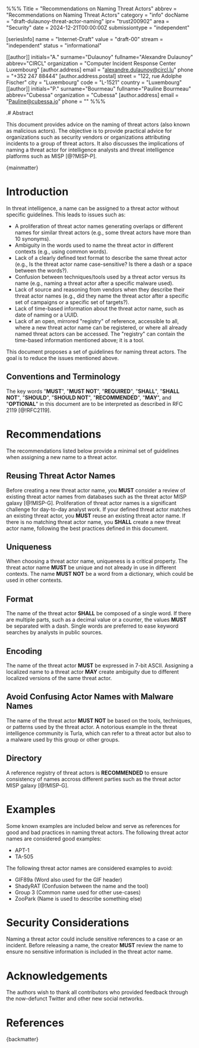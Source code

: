 %%%
Title = "Recommendations on Naming Threat Actors"
abbrev = "Recommendations on Naming Threat Actors"
category = "info"
docName = "draft-dulaunoy-threat-actor-naming"
ipr= "trust200902"
area = "Security"
date = 2024-12-21T00:00:00Z
submissiontype = "independent"

[seriesInfo]
name = "Internet-Draft"
value = "draft-00"
stream = "independent"
status = "informational"

[[author]]
initials="A."
surname="Dulaunoy"
fullname="Alexandre Dulaunoy"
abbrev="CIRCL"
organization = "Computer Incident Response Center Luxembourg"
 [author.address]
 email = "alexandre.dulaunoy@circl.lu"
 phone = "+352 247 88444"
 [author.address.postal]
 street = "122, rue Adolphe Fischer"
 city = "Luxembourg"
 code = "L-1521"
 country = "Luxembourg"
[[author]]
initials="P."
surname="Bourmeau"
fullname="Pauline Bourmeau"
abbrev="Cubessa"
organization = "Cubessa"
 [author.address]
 email = "Pauline@cubessa.io"
 phone = ""
%%%

.# Abstract

This document provides advice on the naming of threat actors (also known as malicious actors).
The objective is to provide practical advice for organizations such as security vendors or organizations attributing
incidents to a group of threat actors. It also discusses the implications of naming a threat actor for intelligence analysts
and threat intelligence platforms such as MISP [@?MISP-P].

{mainmatter}

# Introduction

In threat intelligence, a name can be assigned to a threat actor without specific guidelines. This leads to issues such
as:

- A proliferation of threat actor names generating overlaps or different names for similar threat actors (e.g., some threat actors have more than 10 synonyms).
- Ambiguity in the words used to name the threat actor in different contexts (e.g., using common words).
- Lack of a clearly defined text format to describe the same threat actor (e.g., Is the threat actor name case-sensitive? Is there a dash or a space between the words?).
- Confusion between techniques/tools used by a threat actor versus its name (e.g., naming a threat actor after a specific malware used).
- Lack of source and reasoning from vendors when they describe their threat actor names (e.g., did they name the threat actor after a specific set of campaigns or a specific set of targets?).
- Lack of time-based information about the threat actor name, such as date of naming or a UUID.
- Lack of an open, mirrored "registry" of reference, accessible to all, where a new threat actor name can be registered, or where all already named threat actors can be accessed. The "registry" can contain the time-based information mentioned above; it is a tool.

This document proposes a set of guidelines for naming threat actors. The goal is to reduce the issues mentioned above.


##  Conventions and Terminology

The key words "**MUST**", "**MUST NOT**", "**REQUIRED**", "**SHALL**", "**SHALL NOT**",
"**SHOULD**", "**SHOULD NOT**", "**RECOMMENDED**", "**MAY**", and "**OPTIONAL**" in this
document are to be interpreted as described in RFC 2119 [@!RFC2119].

# Recommendations

The recommendations listed below provide a minimal set of guidelines when assigning a new name to a threat actor.

## Reusing Threat Actor Names

Before creating a new threat actor name, you **MUST** consider a review of existing threat actor names from databases such as the threat actor MISP galaxy [@!MISP-G]. Proliferation of threat actor names is a significant challenge for day-to-day analyst work. If your defined threat actor matches an existing threat actor, you **MUST** reuse an existing threat actor name. If there is no matching threat actor name, you **SHALL** create a new threat actor name, following the best practices defined in this document.

## Uniqueness

When choosing a threat actor name, uniqueness is a critical property. The threat actor name **MUST** be unique and not already in use in different contexts. The name **MUST NOT** be a word from a dictionary, which could be used in other contexts.

## Format

The name of the threat actor **SHALL** be composed of a single word. If there are multiple parts, such as a decimal value or a counter, the values **MUST** be separated with a dash. Single words are preferred to ease keyword searches by analysts in public sources.

## Encoding

The name of the threat actor **MUST** be expressed in 7-bit ASCII. Assigning a localized name to a threat actor **MAY** create ambiguity due to different localized versions of the same threat actor.

## Avoid Confusing Actor Names with Malware Names

The name of the threat actor **MUST NOT** be based on the tools, techniques, or patterns used by the threat actor. A notorious example in the threat intelligence community is Turla, which can refer to a threat actor but also to a malware used by this group or other groups.

## Directory

A reference registry of threat actors is **RECOMMENDED** to ensure consistency of names accross different parties such as the threat actor MISP galaxy [@!MISP-G]. 

# Examples

Some known examples are included below and serve as references for good and bad practices in naming threat actors. The following threat actor names are considered good examples:

- APT-1
- TA-505

The following threat actor names are considered examples to avoid:

- GIF89a (Word also used for the GIF header)
- ShadyRAT (Confusion between the name and the tool)
- Group 3 (Common name used for other use-cases)
- ZooPark (Name is used to describe something else)

# Security Considerations

Naming a threat actor could include sensitive references to a case or an incident. Before releasing a name, the creator **MUST** review the name to ensure no sensitive information is included in the threat actor name.

# Acknowledgements

The authors wish to thank all contributors who provided feedback through the now-defunct Twitter and other new social networks.

# References


<reference anchor='MISP-P' target='https://github.com/MISP'>
  <front>
   <title>MISP Project - Open Source Threat Intelligence Platform and Open Standards For Threat Information Sharing</title>
   <author initials='' surname='MISP' fullname='MISP Community'></author>
   <date></date>
  </front>
</reference>

<reference anchor='MISP-T' target='https://github.com/MISP/misp-taxonomies'>
  <front>
   <title>MISP Taxonomies - shared and common vocabularies of tags</title>
   <author initials='' surname='MISP' fullname='MISP Community'></author>
   <date></date>
  </front>
</reference>

<reference anchor='MISP-G' target='https://github.com/MISP/misp-galaxy'>
  <front>
   <title>MISP Galaxy - Public repository </title>
   <author initials='' surname='MISP' fullname='MISP Community'></author>
   <date></date>
  </front>
</reference>


{backmatter}

